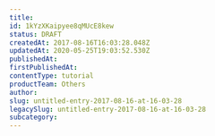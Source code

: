 ```yaml
---
title: 
id: 1kYzXKaipyee8qMUcE8kew
status: DRAFT
createdAt: 2017-08-16T16:03:28.048Z
updatedAt: 2020-05-25T19:03:52.530Z
publishedAt: 
firstPublishedAt: 
contentType: tutorial
productTeam: Others
author: 
slug: untitled-entry-2017-08-16-at-16-03-28
legacySlug: untitled-entry-2017-08-16-at-16-03-28
subcategory: 
---
```



